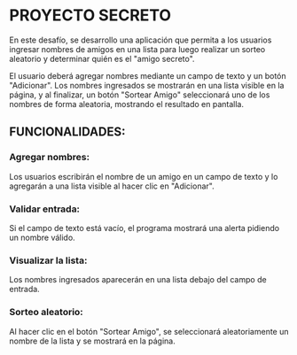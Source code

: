 # PROYECTO SECRETO

En este desafío, se desarrollo una aplicación que permita a los usuarios ingresar nombres de amigos en una lista para luego realizar un sorteo aleatorio y determinar quién es el "amigo secreto".

El usuario deberá agregar nombres mediante un campo de texto y un botón "Adicionar". Los nombres ingresados se mostrarán en una lista visible en la página, y al finalizar, un botón "Sortear Amigo" seleccionará uno de los nombres de forma aleatoria, mostrando el resultado en pantalla.

## FUNCIONALIDADES:

### Agregar nombres: 
Los usuarios escribirán el nombre de un amigo en un campo de texto y lo agregarán a una lista visible al hacer clic en "Adicionar".

### Validar entrada:
Si el campo de texto está vacío, el programa mostrará una alerta pidiendo un nombre válido.

### Visualizar la lista: 
Los nombres ingresados aparecerán en una lista debajo del campo de entrada.

### Sorteo aleatorio:
Al hacer clic en el botón "Sortear Amigo", se seleccionará aleatoriamente un nombre de la lista y se mostrará en la página.
